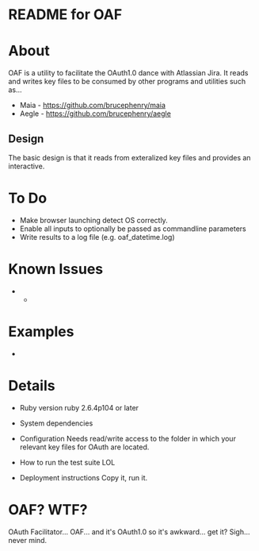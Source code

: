 # README for OAF

# About
OAF is a utility to facilitate the OAuth1.0 dance with Atlassian Jira. It reads and writes key files to be consumed
by other programs and utilities such as...
* Maia - https://github.com/brucephenry/maia
* Aegle - https://github.com/brucephenry/aegle

## Design
The basic design is that it reads from exteralized key files and provides an interactive.

# To Do
* Make browser launching detect OS correctly.
* Enable all inputs to optionally be passed as commandline parameters
* Write results to a log file (e.g. oaf_datetime.log) 

# Known Issues
* -

# Examples
-

# Details
* Ruby version
ruby 2.6.4p104 or later

* System dependencies


* Configuration
Needs read/write access to the folder in which your relevant key files for OAuth are located.

* How to run the test suite
LOL

* Deployment instructions
Copy it, run it.

# OAF? WTF?
OAuth Facilitator... OAF... and it's OAuth1.0 so it's awkward... get it?
Sigh... never mind.